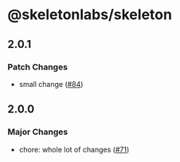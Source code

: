# @skeletonlabs/skeleton

## 2.0.1

### Patch Changes

- small change ([#84](https://github.com/AdrianGonz97/experimental-skeleton-monorepo/pull/84))

## 2.0.0

### Major Changes

- chore: whole lot of changes ([#71](https://github.com/AdrianGonz97/experimental-skeleton-monorepo/pull/71))

